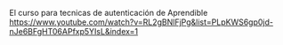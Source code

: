 
El curso para tecnicas de autenticación de Aprendible
https://www.youtube.com/watch?v=RL2gBNlFjPg&list=PLpKWS6gp0jd-nJe6BFgHT06APfxp5YIsL&index=1
